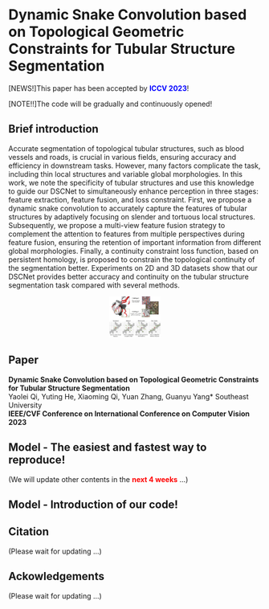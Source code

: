 # Dynamic Snake Convolution based on Topological Geometric Constraints for Tubular Structure Segmentation

[NEWS!]This paper has been accepted by **<font color="blue">ICCV 2023</font>**!

[NOTE!!]The code will be gradually and continuously opened!

## Brief introduction  
Accurate segmentation of topological tubular structures, such as blood vessels and roads, is crucial in various fields, ensuring accuracy and efficiency in downstream tasks. However, many factors complicate the task, including thin local structures and variable global morphologies. In this work, we note the specificity of tubular structures and use this knowledge to guide our DSCNet to simultaneously enhance perception in three stages: feature extraction, feature fusion, and loss constraint. First, we propose a dynamic snake convolution to accurately capture the features of tubular structures by adaptively focusing on slender and tortuous local structures. Subsequently, we propose a multi-view feature fusion strategy to complement the attention to features from multiple perspectives during feature fusion, ensuring the retention of important information from different global morphologies. Finally, a continuity constraint loss function, based on persistent homology, is proposed to constrain the topological continuity of the segmentation better. Experiments on 2D and 3D datasets show that our DSCNet provides better accuracy and continuity on the tubular structure segmentation task compared with several methods.

<div align="center"><img src="Fig/intro.png" alt="results" style="zoom:10%;" /></div>

## Paper
**Dynamic Snake Convolution based on Topological Geometric Constraints for Tubular Structure Segmentation**  
Yaolei Qi, Yuting He, Xiaoming Qi, Yuan Zhang, Guanyu Yang*
Southeast University  
**IEEE/CVF Conference on International Conference on Computer Vision 2023**

## Model - The easiest and fastest way to reproduce!


(We will update other contents in the **<font color="red">next 4 weeks</font>** ...)

## Model - Introduction of our code!


## Citation
(Please wait for updating ...)

## Ackowledgements
(Please wait for updating ...)